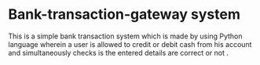 # Bank-transaction-gateway system
This is a simple bank transaction system which is made by using Python language wherein a user is allowed to credit or debit cash from his account and simultaneously checks is the entered details are correct or not .
